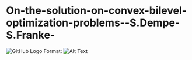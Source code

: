 # On-the-solution-on-convex-bilevel-optimization-problems--S.Dempe-S.Franke-

![GitHub Logo](/images/logo.png)
Format: ![Alt Text](url)

